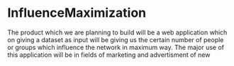 # InfluenceMaximization
The product which we are planning to build will be a web application which on giving a dataset as input will be giving us the certain number of people or groups which influence the network in maximum way.
The major use of this application will be in fields of marketing and advertisment of new 
